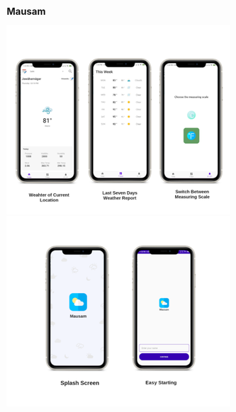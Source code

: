 ## Mausam
<img src="images/weatherAppScreen1.png" alt="Boarding Screens">
<img src="images/weatherAppScreen2.png" alt="Working Screen">
